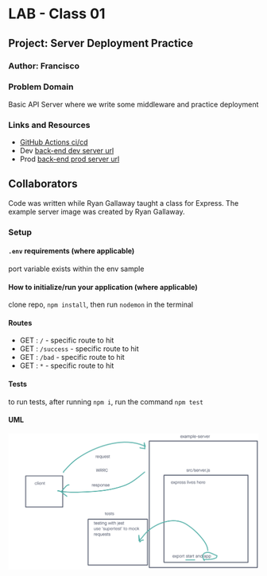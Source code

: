 # LAB - Class 01

## Project: Server Deployment Practice

### Author: Francisco

### Problem Domain  

Basic API Server where we write some middleware and practice deployment

### Links and Resources

- [GitHub Actions ci/cd](https://github.com/c0d3cisco/code401_example_server/actions) 
- Dev [back-end dev server url](https://example-server-dev-6v4g.onrender.com)
- Prod [back-end prod server url](https://example-server-prod-b8j2.onrender.com)

## Collaborators

Code was written while Ryan Gallaway taught a class for Express. The example server image was created by Ryan Gallaway.

### Setup

#### `.env` requirements (where applicable)

port variable exists within the env sample

#### How to initialize/run your application (where applicable)

clone repo, `npm install`, then run `nodemon` in the terminal

#### Routes

- GET : `/` - specific route to hit
- GET : `/success` - specific route to hit
- GET : `/bad` - specific route to hit
- GET : `*` - specific route to hit

#### Tests

to run tests, after running `npm i`, run the command `npm test`

#### UML

![UML image](./assets/example-server-uml.png)
